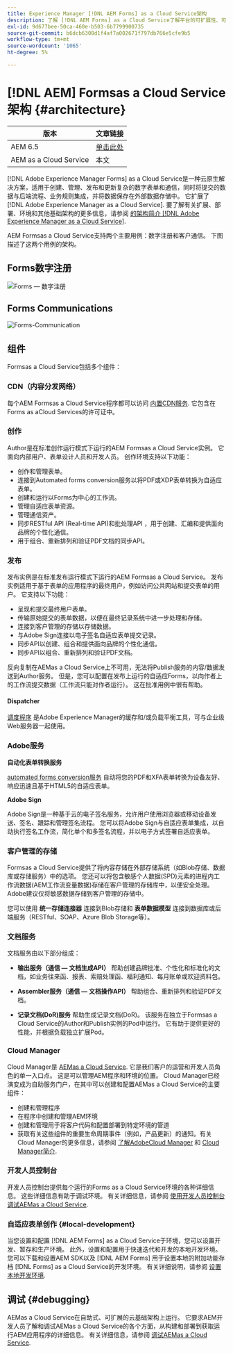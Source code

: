 ```yaml
---
title: Experience Manager [!DNL AEM Forms] as a Cloud Service架构
description: 了解 [!DNL AEM Forms] as a Cloud Service了解平台的可扩展性、可复原性和性能。
exl-id: 9d677bee-50ca-460e-b503-6b7799900735
source-git-commit: b6dcb6308d1f4af7a002671f797db766e5cfe9b5
workflow-type: tm+mt
source-wordcount: '1065'
ht-degree: 5%

---
```


# [!DNL AEM] Formsas a Cloud Service架构 {#architecture}

| 版本 | 文章链接 |
| -------- | ---------------------------- |
| AEM 6.5 | [单击此处](https://experienceleague.adobe.com/docs/experience-manager-65/forms/install-aem-forms/aem-forms-architecture-deployment.html) |
| AEM as a Cloud Service | 本文 |

[!DNL Adobe Experience Manager Forms] as a Cloud Service是一种云原生解决方案，适用于创建、管理、发布和更新复杂的数字表单和通信，同时将提交的数据与后端流程、业务规则集成，并将数据保存在外部数据存储中。 它扩展了 [!DNL Adobe Experience Manager as a Cloud Service]. 要了解有关扩展、部署、环境和其他基础架构的更多信息，请参阅 [的架构简介 [!DNL Adobe Experience Manager as a Cloud Service]](https://experienceleague.adobe.com/docs/experience-manager-cloud-service/core-concepts/architecture.html).

AEM Formsas a Cloud Service支持两个主要用例：数字注册和客户通信。 下图描述了这两个用例的架构。

## Forms数字注册

![Forms — 数字注册](assets/forms-cloud-service-architecture-forms-digital-enrollment.svg)

## Forms Communications

![Forms-Communication](assets/forms-cloud-service-architecture-forms-communications.svg)

## 组件

Formsas a Cloud Service包括多个组件：

### CDN（内容分发网络）

每个AEM Formsas a Cloud Service程序都可以访问 [内置CDN服务](https://experienceleague.adobe.com/docs/experience-manager-cloud-service/content/implementing/content-delivery/cdn.html). 它包含在Forms as aCloud Services的许可证中。

### 创作

Author是在标准创作运行模式下运行的AEM Formsas a Cloud Service实例。 它面向内部用户、表单设计人员和开发人员。 创作环境支持以下功能：

* 创作和管理表单。
* 连接到Automated forms conversion服务以将PDF或XDP表单转换为自适应表单。
* 创建和运行以Forms为中心的工作流。
* 管理自适应表单资源。
* 管理通信资产。
* 同步RESTful API (Real-time API)和批处理API ，用于创建、汇编和提供面向品牌的个性化通信。
* 用于组合、重新排列和验证PDF文档的同步API。

### 发布

发布实例是在标准发布运行模式下运行的AEM Formsas a Cloud Service。 发布实例适用于基于表单的应用程序的最终用户，例如访问公共网站和提交表单的用户。 它支持以下功能：

* 呈现和提交最终用户表单。
* 传输原始提交的表单数据，以便在最终记录系统中进一步处理和存储。
* 连接到客户管理的存储以存储数据。
* 与Adobe Sign连接以电子签名自适应表单提交记录。
* 同步API以创建、组合和提供面向品牌的个性化通信。
* 同步API以组合、重新排列和验证PDF文档。

反向复制在AEMas a Cloud Service上不可用，无法将Publish服务的内容/数据发送到Author服务。 但是，您可以配置在发布上运行的自适应Forms，以向作者上的工作流提交数据（工作流只能对作者运行）。 这在批准用例中很有帮助。

#### Dispatcher

[调度程序](https://experienceleague.adobe.com/docs/experience-manager-cloud-service/content/implementing/content-delivery/disp-overview.html) 是Adobe Experience Manager的缓存和/或负载平衡工具，可与企业级Web服务器一起使用。

### Adobe服务

**自动化表单转换服务**

[automated forms conversion服务](https://experienceleague.adobe.com/docs/aem-forms-automated-conversion-service/using/introduction.html?lang=zh-Hans) 自动将您的PDF和XFA表单转换为设备友好、响应迅速且基于HTML5的自适应表单。

**Adobe Sign**

Adobe Sign是一种基于云的电子签名服务，允许用户使用浏览器或移动设备发送、签名、跟踪和管理签名流程。 您可以将Adobe Sign与自适应表单集成，以自动执行签名工作流，简化单个和多签名流程，并以电子方式签署自适应表单。

<!-- **PDF Service API**
Adobe’s PDF Services API lets create, combine, export, and extract data from PDFs through powerful and flexible cloud-based APIs. -->

### 客户管理的存储

Formsas a Cloud Service提供了将内容存储在外部存储系统（如Blob存储、数据库或存储服务）中的选项。 您还可以将包含敏感个人数据(SPD)元素的进程内工作流数据(AEM工作流变量数据)存储在客户管理的存储库中，以便安全处理。 Adobe建议仅将敏感数据存储到客户管理的存储中。

您可以使用 **统一存储连接器** 连接到Blob存储和 **表单数据模型** 连接到数据库或后端服务（RESTful、SOAP、Azure Blob Storage等）。

### 文档服务

文档服务由以下部分组成：

* **输出服务（通信 — 文档生成API）** 帮助创建品牌批准、个性化和标准化的文档，如业务往来函、报表、索赔处理函、福利通知、每月账单或欢迎资料包。

* **Assembler服务（通信 — 文档操作API）** 帮助组合、重新排列和验证PDF文档。

* **记录文档(DoR)服务** 帮助生成记录文档(DoR)。 该服务在独立于Formsas a Cloud Service的Author和Publish实例的Pod中运行。 它有助于提供更好的性能，并根据负载独立扩展Pod。

### Cloud Manager

Cloud Manager是 [AEMas a Cloud Service](https://experienceleague.adobe.com/docs/experience-manager-cloud-service/overview/introduction.html?lang=zh-Hans). 它是我们客户的运营和开发人员角色的单一入口点。 这是可以管理AEM程序和环境的位置。 Cloud Manager已经演变成为自助服务门户，在其中可以创建和配置AEMas a Cloud Service的主要组件：

* 创建和管理程序
* 在程序中创建和管理AEM环境
* 创建和管理用于将客户代码和配置部署到特定环境的管道
* 获取有关这些组件的重要生命周期事件（例如，产品更新）的通知。有关Cloud Manager的更多信息，请参阅 [了解AdobeCloud Manager](https://experienceleague.adobe.com/docs/experience-manager-learn/foundation/cloud-manager/understand-cloud-manager-for-aem.html) 和 [Cloud Manager简介](https://experienceleague.adobe.com/docs/experience-manager-cloud-manager/using/introduction-to-cloud-manager.html?lang=zh-Hans).

### 开发人员控制台

开发人员控制台提供每个运行的Forms as a Cloud Service环境的各种详细信息。 这些详细信息有助于调试环境。 有关详细信息，请参阅 [使用开发人员控制台调试AEMas a Cloud Service](https://experienceleague.adobe.com/docs/experience-manager-learn/cloud-service/debugging/debugging-aem-as-a-cloud-service/developer-console.html).

<!--

+++CDN (Content Delivery Network):

Every AEM Forms as a Cloud Service program has access to Fastly CDN service. It is included in the licence of Forms as a Cloud Services.

+++

+++Adaptive Forms
Adaptive Forms enable customers to author web-friendly reflowable web forms and fragments that are used by the customers for their data capture needs. This feature enables customers to manage their complex data capture needs easily, by leveraging multiple integrations with Adobe Sign, Document Services, Form Data Model, Automated Forms Conversion service, and more.

+++

+++Automated Forms Conversion Service (AFCS)
Automated Forms Conversion service helps accelerate digitization and modernization of data capture experience through automated conversion of PDF forms to adaptive forms. The service, powered by Adobe Sensei, automatically converts your PDF forms to device-friendly, responsive, and HTML5-based adaptive forms. While leveraging the existing investments in PDF Forms and XFA, the service also applies appropriate validations, styling, and layout to adaptive form fields during conversion.

+++

+++Form Data Model
The Form Data Model (FDM) feature is the standard way of creating data integrations with external/internal data sources and using them across the different Forms as a Cloud Service features. FDM provides a rich editor for customers to integrate, define, and manage relationships between the different entities and data sources and perform operations on them. Form data is stored in a data store hosted on the customer premises. Organizations can also use blob store hosted by the cloud provider and Adobe Experince Platform to store data.

+++

+++Forms Workflows
Forms-centric workflows is an extension to the default AEM Workflow and provides our customers with additional workflow capabilities like Form Data review, task assignment, and document services invocation.

+++

+++Communications
Forms as a Cloud Service offering consists of multiple services tailored specifically for document processing.

+++

+++Document of Record
A Document of Record is a PDF version of a form. It provides an ability to keep a record of the information  that you provide and submit in an Adaptive Form in PDF fromat. The service provides a default DoR template and tools to develop a custom template.

+++

## Terminologies

<!-- ## Cloud Manager{#cloud-manager}

Cloud Manager is an essential component to [AEM as a Cloud Service](https://experienceleague.adobe.com/docs/experience-manager-cloud-service/overview/introduction.html?lang=en). Each new tenant of the [!DNL AEM Forms] as a Cloud Service is first provisioned for Cloud Manager access. Cloud Manager is the single-entry point for the operations and developer persona of our customers. It is the place from where the AEM programs and environments can be managed. Cloud Manager has evolved as a self-service portal where the main components of the AEM as a Cloud Service can be created and configured:

* Creating and managing programs
* Creating and managing the AEM environments within the programs
* Creating and managing the pipelines for deploying the customer code and configuration to a particular environment
* Getting notified of important lifecycle events for these components (for example, product updates)
For more information about Cloud Manager, see [Understand Adobe Cloud Manager](https://experienceleague.adobe.com/docs/experience-manager-learn/foundation/cloud-manager/understand-cloud-manager-for-aem.html) and [Introduction to Cloud Manager](https://experienceleague.adobe.com/docs/experience-manager-cloud-manager/using/introduction-to-cloud-manager.html).

## Users and Authentication {#users-and-authentication}

AEM as a Cloud Service includes Admin Console support for AEM instances and Adobe Identity Management System (IMS) based authentication. The Admin Console allows administrators to centrally manage all Experience Cloud users. Users and Groups can be assigned to product profiles associated with AEM as a Cloud Service instances, allowing them to log in to that instance. For more information about users, authentication, and, and accessing an instance of AEM as a Cloud Service, see [IMS Support for [!DNL Adobe Experience Manager] as a Cloud Service](https://experienceleague.adobe.com/docs/experience-manager-cloud-service/security/ims-support.html?lang=en#introduction).

Various personas are involved in a typical [!DNL AEM Forms] project. After you log in to your [!DNL AEM Forms] as a Cloud Service instance, you can [add users in admin console](https://experienceleague.adobe.com/docs/experience-manager-cloud-service/security/ims-support.html) for personas applicable to your organization or project and [assign users to built-in groups](forms-groups-privileges-tasks.md) to provide them required privileges.

To learn various in-built [!DNL AEM Forms] specific user groups and privileges available on [!DNL AEM Forms] as a Cloud Services instance, see [Configure, user, roles and groups](forms-groups-privileges-tasks.md). 

## Developer Experience {#developer-experience}

The new architecture supporting AEM as a Cloud Service brings some key changes to the overall developer experience. One of the major goals for the changes to developer experience is to allow migration to AEM as a Cloud Service as quickly as possible, with little modifications to existing custom code.

## Cloud development {#cloud-development}

Here are the guidelines to run your existing code smoothly on AEM as a Cloud Service environment:

* Store your code and configurations to the Git repository of the associated Cloud Manager program. It makes managing and integrating code with CI/CD a breeze.  
* Make application code and configuration compatible with the baseline [!DNL AEM Forms] images. Using the latest APIs helps to build faster and secure applications.
* Use the Cloud Manager pipeline associated with the Cloud Manager environment to build and deploy applications. It helps you bring the latest features and bug fixed for [!DNL AEM Forms] as a Cloud Service to your environment.
* Try that your custom applications pass all the code quality, security, and performance gates enforced in the pipeline. It helps build secure and better performing applications which leads to better customer experience. You can always use Cloud Manager UI to skip some checks.
This process is commonly referred to as cloud-first development. [!DNL AEM Forms] as a Cloud Service also provides an SDK to support rapid development before the pending code and configuration changes are attempted in the cloud.
Some interfaces that were previously part of the AEM QuickStart are no longer available to the users of the AEM as a Cloud Service environment. For instance, the Web Console where OSGI bundles and their associated configuration are managed. The CRXDE Lite content repository browser becomes only accessible on non-production environment types. A subset of the Web Console functionalities that developers require, especially when it comes to diagnostics and status purposes, is made available via a new developer console.
Also, one of the most common requirements for developers is quick access to the log files of the various environments. With [!DNL AEM Cloud Service], the log files of the different nodes in the Author, Publish are made available via the Cloud Manager, either in the form of files that can be downloaded or via APIs for tailing the logs. Due to the clear separation of code and content, developers can use a particular process for updating content as part of a deployment. The typical use cases for mutable content are:
* Standard “default” content that is part of the customer project (for example, folders, templates, workflows...)
* Search index definitions
* ACLs and permissions
* Service users and user groups
Set up your development environment, [Configure your CI/CD Pipeline](https://experienceleague.adobe.com/docs/experience-manager-cloud-manager/using/how-to-use/configuring-pipeline.html), and learn to [deploy your code](https://experienceleague.adobe.com/docs/experience-manager-cloud-manager/using/how-to-use/deploying-code.html) on the environment. -->

### 自适应表单创作 {#local-development}

当您设置和配置 [!DNL AEM Forms] as a Cloud Service于环境，您可以设置开发、暂存和生产环境。 此外，设置和配置用于快速迭代和开发的本地开发环境。 您可以下载和设置AEM SDK以及 [!DNL AEM Forms] 用于设置本地的附加功能存档 [!DNL Forms] as a Cloud Service的开发环境。  有关详细说明，请参阅 [设置本地开发环境](setup-local-development-environment.md).

## 调试 {#debugging}

AEMas a Cloud Service在自助式、可扩展的云基础架构上运行。 它要求AEM开发人员了解和调试AEMas a Cloud Service的各个方面，从构建和部署到获取运行AEM应用程序的详细信息。 有关详细信息，请参阅 [调试AEMas a Cloud Service](https://experienceleague.adobe.com/docs/experience-manager-learn/cloud-service/debugging/debugging-aem-as-a-cloud-service/overview.html).
